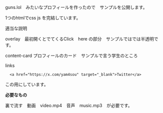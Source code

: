 
guns.lol　みたいなプロフィールを作ったので　サンプルを公開します。

1つのhtmlでcss js を完結しています。

適当な説明

overlay　最初開くとでてくるClick　here の部分　サンプルではでは半透明です。

content-card プロフィールのカード　サンプルで言う学生のところ

links       <div class="links">

      <a href="https://x.com/yam4sou" target="_blank">Twitter</a>

この用にしています。

**必要なもの**

裏で流す　動画　video.mp4　音声　music.mp3　が必要です。

